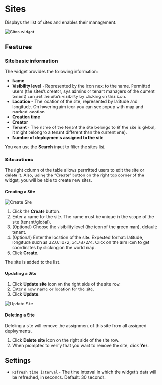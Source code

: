 # Sites

Displays the list of sites and enables their management.

![Sites widget]( /images/ui/widgets/sites.png )

## Features

### Site basic information

The widget provides the following information:

* **Name**
* **Visibility level** - Represented by the icon next to the name. Permitted users (the sites’s creator, sys admins or tenant managers of the current tenant) can set the site’s visibility by clicking on this icon.
* **Location** - The location of the site, represented by latitude and longitude. On hovering aim icon you can see popup with map and marked location.
* **Creation time**
* **Creator**
* **Tenant** - The name of the tenant the site belongs to (if the site is global, it might belong to a tenant different than the current one).
* **Number of deployments assigned to the site**

You can use the **Search** input to filter the sites list.


### Site actions

The right column of the table allows permitted users to edit the site or delete it.
Also, using the “Create” button on the right top corner of the widget, you will be able to create new sites.


#### Creating a Site

![Create Site]( /images/ui/widgets/sites_create-site.png )

1. Click the **Create** button.
2. Enter a name for the site. The name must be unique in the scope of the site (tenant/global).
3. (Optional) Choose the visibility level (the icon of the green man), default: tenant.
4. (Optional) Enter the location of the site. Expected format: latitude, longitude such as 32.071072, 34.787274. Click on the aim icon to get coordinates by clicking on the world map.
5. Click **Create**.

The site is added to the list.


#### Updating a Site

1. Click **Update site** icon on the right side of the site row.
2. Enter a new name or location for the site.
3. Click **Update**.

![Update Site]( /images/ui/widgets/sites_update-site.png )


#### Deleting a Site

Deleting a site will remove the assignment of this site from all assigned deployments.

1. Click **Delete site** icon on the right side of the site row.
2. When prompted to verify that you want to remove the site, click **Yes**.


## Settings

* `Refresh time interval` - The time interval in which the widget’s data will be refreshed, in seconds. Default: 30 seconds.
